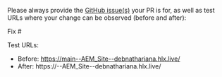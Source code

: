 Please always provide the [GitHub issue(s)](../issues) your PR is for, as well as test URLs where your change can be observed (before and after):

Fix #<gh-issue-id>

Test URLs:
- Before: https://main--AEM_Site--debnathariana.hlx.live/
- After: https://<branch>--AEM_Site--debnathariana.hlx.live/
